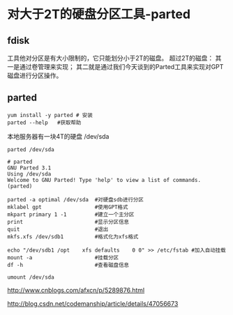 # 对大于2T的硬盘分区工具-parted



## fdisk

工具他对分区是有大小限制的，它只能划分小于2T的磁盘。
超过2T的磁盘：
其一是通过卷管理来实现；
其二就是通过我们今天谈到的Parted工具来实现对GPT磁盘进行分区操作。

## parted

```
yum install -y parted # 安装
parted --help   #获取帮助

```



本地服务器有一块4T的硬盘 /dev/sda

```
parted /dev/sda

# parted
GNU Parted 3.1
Using /dev/sda
Welcome to GNU Parted! Type 'help' to view a list of commands.
(parted)    
```



```
parted -a optimal /dev/sda	#对硬盘sdb进行分区  
mklabel gpt					#使用GPT格式			
mkpart primary 1 -1			#建立一个主分区	
print						#显示分区信息
quit						#退出
mkfs.xfs /dev/sdb1			#格式化为xfs格式

echo "/dev/sdb1	/opt	xfs	defaults	0 0" >> /etc/fstab #加入自动挂载
mount -a					#挂载分区
df -h						#查看磁盘信息

umount /dev/sda
```






http://www.cnblogs.com/afxcn/p/5289876.html


http://blog.csdn.net/codemanship/article/details/47056673








